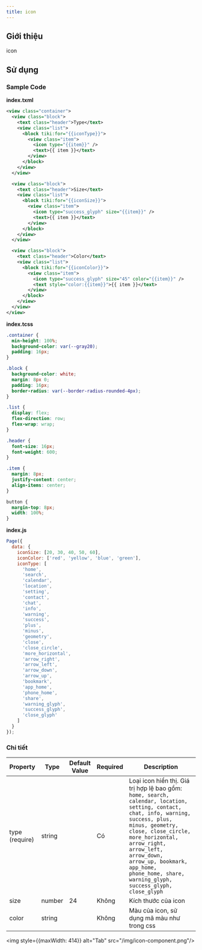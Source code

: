 ```yaml
---
title: icon
---
```


## Giới thiệu

icon

## Sử dụng

### Sample Code

**index.txml**

```xml
<view class="container">
  <view class="block">
    <text class="header">Type</text>
    <view class="list">
      <block tiki:for="{{iconType}}">
        <view class="item">
          <icon type="{{item}}" />
          <text>{{ item }}</text>
        </view>
      </block>
    </view>
  </view>

  <view class="block">
    <text class="header">Size</text>
    <view class="list">
      <block tiki:for="{{iconSize}}">
        <view class="item">
          <icon type="success_glyph" size="{{item}}" />
          <text>{{ item }}</text>
        </view>
      </block>
    </view>
  </view>

  <view class="block">
    <text class="header">Color</text>
    <view class="list">
      <block tiki:for="{{iconColor}}">
        <view class="item">
          <icon type="success_glyph" size="45" color="{{item}}" />
          <text style="color:{{item}}">{{ item }}</text>
        </view>
      </block>
    </view>
  </view>
</view>
```

**index.tcss**

```css
.container {
  min-height: 100%;
  background-color: var(--gray20);
  padding: 16px;
}

.block {
  background-color: white;
  margin: 8px 0;
  padding: 16px;
  border-radius: var(--border-radius-rounded-4px);
}

.list {
  display: flex;
  flex-direction: row;
  flex-wrap: wrap;
}

.header {
  font-size: 16px;
  font-weight: 600;
}

.item {
  margin: 8px;
  justify-content: center;
  align-items: center;
}

button {
  margin-top: 8px;
  width: 100%;
}
```

**index.js**

```js
Page({
  data: {
    iconSize: [20, 30, 40, 50, 60],
    iconColor: ['red', 'yellow', 'blue', 'green'],
    iconType: [
      'home',
      'search',
      'calendar',
      'location',
      'setting',
      'contact',
      'chat',
      'info',
      'warning',
      'success',
      'plus',
      'minus',
      'geometry',
      'close',
      'close_circle',
      'more_horizontal',
      'arrow_right',
      'arrow_left',
      'arrow_down',
      'arrow_up',
      'bookmark',
      'app_home',
      'phone_home',
      'share',
      'warning_glyph',
      'success_glyph',
      'close_glyph'
    ]
  }
});
```

### Chi tiết

| Property       | Type   | Default Value | Required | Description                                                                                                                                                                                                                                                                                                                  |
| -------------- | ------ | ------------- | -------- | ---------------------------------------------------------------------------------------------------------------------------------------------------------------------------------------------------------------------------------------------------------------------------------------------------------------------------- |
| type (require) | string |               | Có       | Loại icon hiển thị. Giá trị hợp lệ bao gồm: `home, search, calendar, location, setting, contact, chat, info, warning, success, plus, minus, geometry, close, close_circle, more_horizontal, arrow_right, arrow_left, arrow_down, arrow_up, bookmark, app_home, phone_home, share, warning_glyph, success_glyph, close_glyph` |
| size           | number | 24            | Không    | Kích thước của icon                                                                                                                                                                                                                                                                                                          |
| color          | string |               | Không    | Màu của icon, sử dụng mã màu như trong css                                                                                                                                                                                                                                                                                   |

<img style={{maxWidth: 414}} alt="Tab" src="/img/icon-component.png"/>
